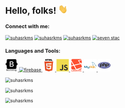 <h1 align="left">Hello, folks! <img src="https://raw.githubusercontent.com/suhasrkms/suhasrkms/main/wave.gif" width="30px" height="30px"></h1>
<!-- <h3 align="center">A passionate frontend developer from India</h3> -->

<!--<p align="left"> <img src="https://komarev.com/ghpvc/?username=suhasrkms&label=Profile%20views&color=0e75b6&style=flat" alt="suhasrkms" /> </p>

 <p align="left"> <a href="https://github.com/ryo-ma/github-profile-trophy"><img src="https://github-profile-trophy.vercel.app/?username=suhasrkms" alt="suhasrkms" /></a> </p> -->

<!--<p align="left"> <a href="https://twitter.com/RkmsSuhas" target="blank"><img src="https://img.shields.io/twitter/follow/RkmsSuhas?logo=twitter&style=for-the-badge" alt="RkmsSuhas" /></a> </p> -->

<h3 align="left">Connect with me:</h3>
<p align="left">
<!-- <a href="https://codepen.io/suhasrkms" target="blank"><img align="center" src="https://raw.githubusercontent.com/rahuldkjain/github-profile-readme-generator/master/src/images/icons/Social/codepen.svg" alt="suhasrkms" height="30" width="40" /></a> -->
<a href="https://twitter.com/RkmsSuhas" target="blank"><img align="center" src="https://raw.githubusercontent.com/rahuldkjain/github-profile-readme-generator/master/src/images/icons/Social/twitter.svg" alt="suhasrkms" height="30" width="40" /></a>
<a href="https://stackoverflow.com/users/14259868/suhas-rkms" target="blank"><img align="center" src="https://raw.githubusercontent.com/rahuldkjain/github-profile-readme-generator/master/src/images/icons/Social/stack-overflow.svg" alt="suhasrkms" height="30" width="40" /></a>
<a href="https://instagram.com/suhas_rkms" target="blank"><img align="center" src="https://raw.githubusercontent.com/rahuldkjain/github-profile-readme-generator/master/src/images/icons/Social/instagram.svg" alt="suhasrkms" height="30" width="40" /></a>
<a href="https://www.youtube.com/channel/UCPj8ztcYe1D6SSuXPDpupeA" target="blank"><img align="center" src="https://raw.githubusercontent.com/rahuldkjain/github-profile-readme-generator/master/src/images/icons/Social/youtube.svg" alt="seven stac" height="30" width="40" /></a>
</p>

<h3 align="left">Languages and Tools:</h3>
<p align="left"> <a href="https://getbootstrap.com" target="_blank"> <img src="https://raw.githubusercontent.com/devicons/devicon/master/icons/bootstrap/bootstrap-plain-wordmark.svg" alt="bootstrap" width="40" height="40"/> </a> <a href="https://firebase.google.com/" target="_blank"> <img src="https://www.vectorlogo.zone/logos/firebase/firebase-icon.svg" alt="firebase" width="40" height="40"/> </a> <a href="https://www.w3.org/html/" target="_blank"> <img src="https://raw.githubusercontent.com/devicons/devicon/master/icons/html5/html5-original-wordmark.svg" alt="html5" width="40" height="40"/> </a> <a href="https://developer.mozilla.org/en-US/docs/Web/JavaScript" target="_blank"> <img src="https://raw.githubusercontent.com/devicons/devicon/master/icons/javascript/javascript-original.svg" alt="javascript" width="40" height="40"/> </a> <a href="https://laravel.com/" target="_blank"> <img src="https://raw.githubusercontent.com/devicons/devicon/master/icons/laravel/laravel-plain-wordmark.svg" alt="laravel" width="40" height="40"/> </a> <a href="https://www.mysql.com/" target="_blank"> <img src="https://raw.githubusercontent.com/devicons/devicon/master/icons/mysql/mysql-original-wordmark.svg" alt="mysql" width="40" height="40"/> </a> <a href="https://www.php.net" target="_blank"> <img src="https://raw.githubusercontent.com/devicons/devicon/master/icons/php/php-original.svg" alt="php" width="40" height="40"/> </a> </p>

<p><img align="center" src="https://github-readme-stats.vercel.app/api/top-langs?username=suhasrkms&show_icons=true&locale=en&layout=compact" alt="suhasrkms" /></p>

<p><img align="center" src="https://github-readme-stats.vercel.app/api?username=suhasrkms&show_icons=true&locale=en&layout=compact" alt="suhasrkms" /></p>

<p><img align="center" src="https://github-readme-streak-stats.herokuapp.com/?user=suhasrkms&" alt="suhasrkms" /></p>
